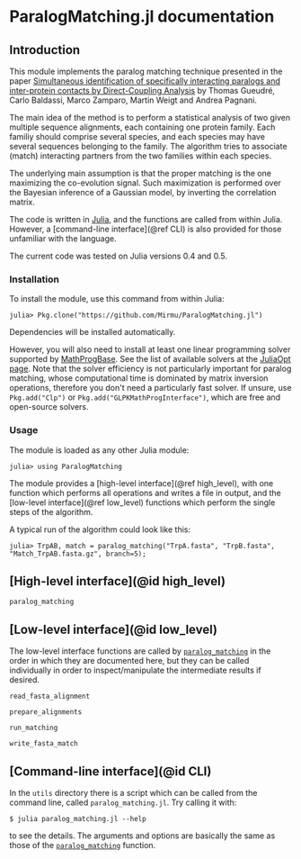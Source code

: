 # ParalogMatching.jl documentation

## Introduction

This module implements the paralog matching technique presented in the paper
[Simultaneous identification of specifically interacting paralogs and
inter-protein contacts by Direct-Coupling Analysis](http://arxiv.org/abs/1605.03745)
by Thomas Gueudré, Carlo Baldassi, Marco Zamparo, Martin Weigt and Andrea Pagnani.

The main idea of the method is to perform a statistical analysis of two given
multiple sequence alignments, each containing one protein family. Each familiy should
comprise several species, and each species may have several sequences belonging to the
family. The algorithm tries to associate (match) interacting partners from the two families
within each species.

The underlying main assumption is that the proper matching is the one maximizing the
co-evolution signal. Such maximization is performed over the Bayesian inference of a
Gaussian model, by inverting the correlation matrix.

The code is written in [Julia](http://julialang.org), and the functions are called
from within Julia. However, a [command-line interface](@ref CLI) is also provided for
those unfamiliar with the language.

The current code was tested on Julia versions 0.4 and 0.5.

### Installation

To install the module, use this command from within Julia:

```
julia> Pkg.clone("https://github.com/Mirmu/ParalogMatching.jl")
```

Dependencies will be installed automatically.

However, you will also need to install at least one linear programming solver supported by
[MathProgBase](http://mathprogbasejl.readthedocs.io/en/latest/).
See the list of available solvers at the [JuliaOpt page](http://www.juliaopt.org/#packages).
Note that the solver efficiency is not particularly important for paralog matching, whose computational time
is dominated by matrix inversion operations, therefore you don't need a particularly fast solver. If unsure,
use `Pkg.add("Clp")` or `Pkg.add("GLPKMathProgInterface")`, which are free and open-source solvers.

### Usage

The module is loaded as any other Julia module:

```
julia> using ParalogMatching
```

The module provides a [high-level interface](@ref high_level), with one function
which performs all operations and writes a file in output, and the
[low-level interface](@ref low_level) functions which perform the single
steps of the algorithm.

A typical run of the algorithm could look like this:

```
julia> TrpAB, match = paralog_matching("TrpA.fasta", "TrpB.fasta", "Match_TrpAB.fasta.gz", branch=5);
```

## [High-level interface](@id high_level)

```@docs
paralog_matching
```

## [Low-level interface](@id low_level)

The low-level interface functions are called by [`paralog_matching`](@ref) in the order
in which they are documented here, but they can be called individually in order to
inspect/manipulate the intermediate results if desired.

```@docs
read_fasta_alignment
```

```@docs
prepare_alignments
```

```@docs
run_matching
```

```@docs
write_fasta_match
```

## [Command-line interface](@id CLI)

In the `utils` directory there is a script which can be called from the command line,
called `paralog_matching.jl`. Try calling it with:

```
$ julia paralog_matching.jl --help
```

to see the details. The arguments and options are basically the same as those of the
[`paralog_matching`](@ref) function.
